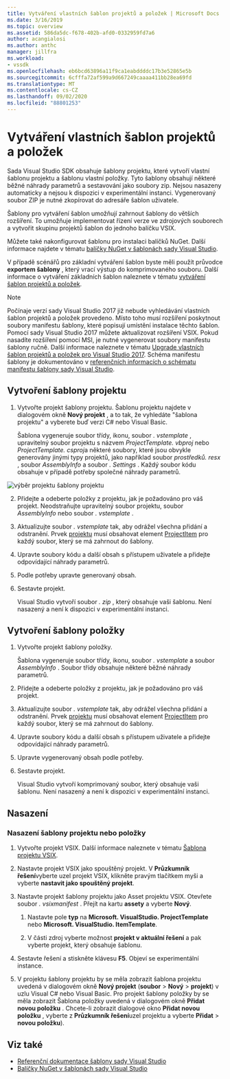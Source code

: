 ```yaml
---
title: Vytváření vlastních šablon projektů a položek | Microsoft Docs
ms.date: 3/16/2019
ms.topic: overview
ms.assetid: 586da5dc-f678-402b-afd0-0332959fd7a6
author: acangialosi
ms.author: anthc
manager: jillfra
ms.workload:
- vssdk
ms.openlocfilehash: eb6bcd63896a11f9ca1eabddddc17b3e52865e5b
ms.sourcegitcommit: 6cfffa72af599a9d667249caaaa411bb28ea69fd
ms.translationtype: MT
ms.contentlocale: cs-CZ
ms.lasthandoff: 09/02/2020
ms.locfileid: "88801253"
---
```

# <a name="create-custom-project-and-item-templates"></a>Vytváření vlastních šablon projektů a položek

Sada Visual Studio SDK obsahuje šablony projektu, které vytvoří vlastní šablonu projektu a šablonu vlastní položky. Tyto šablony obsahují některé běžné náhrady parametrů a sestavování jako soubory zip. Nejsou nasazeny automaticky a nejsou k dispozici v experimentální instanci. Vygenerovaný soubor ZIP je nutné zkopírovat do adresáře šablon uživatele.

Šablony pro vytváření šablon umožňují zahrnout šablony do větších rozšíření. To umožňuje implementovat řízení verze ve zdrojových souborech a vytvořit skupinu projektů šablon do jednoho balíčku VSIX.

Můžete také nakonfigurovat šablonu pro instalaci balíčků NuGet. Další informace najdete v tématu [balíčky NuGet v šablonách sady Visual Studio](/nuget/visual-studio-extensibility/visual-studio-templates).

V případě scénářů pro základní vytváření šablon byste měli použít průvodce **exportem šablony** , který vrací výstup do komprimovaného souboru. Další informace o vytváření základních šablon naleznete v tématu [vytváření šablon projektů a položek](../ide/creating-project-and-item-templates.md).

> [!NOTE]
> Počínaje verzí sady Visual Studio 2017 již nebude vyhledávání vlastních šablon projektů a položek provedeno. Místo toho musí rozšíření poskytnout soubory manifestu šablony, které popisují umístění instalace těchto šablon. Pomocí sady Visual Studio 2017 můžete aktualizovat rozšíření VSIX. Pokud nasadíte rozšíření pomocí MSI, je nutné vygenerovat soubory manifestu šablony ručně. Další informace naleznete v tématu [Upgrade vlastních šablon projektů a položek pro Visual Studio 2017](../extensibility/upgrading-custom-project-and-item-templates-for-visual-studio-2017.md). Schéma manifestu šablony je dokumentováno v [referenčních informacích o schématu manifestu šablony sady Visual Studio](../extensibility/visual-studio-template-manifest-schema-reference.md).

## <a name="create-a-project-template"></a>Vytvoření šablony projektu

1. Vytvořte projekt šablony projektu. Šablonu projektu najdete v dialogovém okně **Nový projekt** , a to tak, že vyhledáte "šablona projektu" a vyberete buď verzi C# nebo Visual Basic.

     Šablona vygeneruje soubor třídy, ikonu, soubor *. vstemplate* , upravitelný soubor projektu s názvem *ProjectTemplate. vbproj* nebo *ProjectTemplate. csproj*a některé soubory, které jsou obvykle generovány jinými typy projektů, jako například soubor *prostředků. resx* , soubor *AssemblyInfo* a soubor *. Settings* . Každý soubor kódu obsahuje v případě potřeby společné náhrady parametrů.

![výběr projektu šablony projektu](media/project-template-selection.png)

2. Přidejte a odeberte položky z projektu, jak je požadováno pro váš projekt. Neodstraňujte upravitelný soubor projektu, soubor *AssemblyInfo* nebo soubor *. vstemplate* .

3. Aktualizujte soubor *. vstemplate* tak, aby odrážel všechna přidání a odstranění. Prvek [projektu](../extensibility/project-element-visual-studio-templates.md) musí obsahovat element [ProjectItem](../extensibility/projectitem-element-visual-studio-item-templates.md) pro každý soubor, který se má zahrnout do šablony.

4. Upravte soubory kódu a další obsah s přístupem uživatele a přidejte odpovídající náhrady parametrů.

5. Podle potřeby upravte generovaný obsah.

6. Sestavte projekt.

     Visual Studio vytvoří soubor *. zip* , který obsahuje vaši šablonu. Není nasazený a není k dispozici v experimentální instanci.

## <a name="create-an-item-template"></a>Vytvoření šablony položky

1. Vytvořte projekt šablony položky.

     Šablona vygeneruje soubor třídy, ikonu, soubor *. vstemplate* a soubor *AssemblyInfo* . Soubor třídy obsahuje některé běžné náhrady parametrů.

2. Přidejte a odeberte položky z projektu, jak je požadováno pro váš projekt.

3. Aktualizujte soubor *. vstemplate* tak, aby odrážel všechna přidání a odstranění. Prvek [projektu](../extensibility/project-element-visual-studio-templates.md) musí obsahovat element [ProjectItem](../extensibility/projectitem-element-visual-studio-item-templates.md) pro každý soubor, který se má zahrnout do šablony.

4. Upravte soubory kódu a další obsah s přístupem uživatele a přidejte odpovídající náhrady parametrů.

5. Upravte vygenerovaný obsah podle potřeby.

6. Sestavte projekt.

     Visual Studio vytvoří komprimovaný soubor, který obsahuje vaši šablonu. Není nasazený a není k dispozici v experimentální instanci.

## <a name="deployment"></a>Nasazení

### <a name="to-deploy-the-project-or-item-template"></a>Nasazení šablony projektu nebo položky

1. Vytvořte projekt VSIX. Další informace naleznete v tématu [Šablona projektu VSIX](../extensibility/vsix-project-template.md).

2. Nastavte projekt VSIX jako spouštěný projekt. V **Průzkumník řešení**vyberte uzel projekt VSIX, klikněte pravým tlačítkem myši a vyberte **nastavit jako spouštěný projekt**.

3. Nastavte projekt šablony projektu jako Asset projektu VSIX. Otevřete soubor *. vsixmanifest* . Přejít na kartu **assety** a vyberte **Nový**.

    1. Nastavte pole **typ** na **Microsoft. VisualStudio. ProjectTemplate** nebo **Microsoft. VisualStudio. ItemTemplate**.

    2. V části zdroj vyberte možnost **projekt v aktuální řešení** a pak vyberte projekt, který obsahuje šablonu.

4. Sestavte řešení a stiskněte klávesu **F5**. Objeví se experimentální instance.

5. V projektu šablony projektu by se měla zobrazit šablona projektu uvedená v dialogovém okně **Nový projekt** (**soubor**  >  **Nový**  >  **projekt**) v uzlu Visual C# nebo Visual Basic. Pro projekt šablony položky by se měla zobrazit Šablona položky uvedená v dialogovém okně **Přidat novou položku** . Chcete-li zobrazit dialogové okno **Přidat novou položku** , vyberte z **Průzkumník řešení**uzel projektu a vyberte **Přidat**  >  **novou položku**).

## <a name="see-also"></a>Viz také

- [Referenční dokumentace šablony sady Visual Studio](../ide/creating-project-and-item-templates.md)
- [Balíčky NuGet v šablonách sady Visual Studio](/nuget/visual-studio-extensibility/visual-studio-templates)

